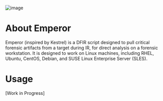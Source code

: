 ![image](https://github.com/Analyzer1x7000/Emperor/assets/103800652/c0eef4a3-b870-4495-882e-173e88a65108)


# About Emperor
Emperor (inspired by Kestrel) is a DFIR script designed to pull critical forensic artifacts from a target during IR, for direct analysis on a forensic workstation. It is designed to work on Linux machines, including RHEL, Ubuntu, CentOS, Debian, and SUSE Linux Enterprise Server (SLES).

# Usage
[Work in Progress]
